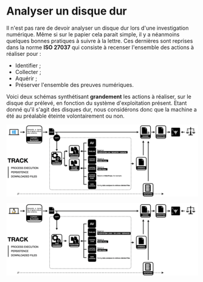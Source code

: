 # Analyser un disque dur

Il n'est pas rare de devoir analyser un disque dur lors d'une investigation numérique.
Même si sur le papier cela parait simple, il y a néanmoins quelques bonnes pratiques à suivre à la lettre.
Ces dernières sont reprises dans la norme **ISO 27037** qui consiste à recenser l'ensemble des actions à réaliser pour :
- Identifier ;
- Collecter ;
- Aquérir ;
- Préserver l'ensemble des preuves numériques.


Voici deux schémas synthétisant **grandement** les actions à réaliser, sur le disque dur prélevé, en fonction du système d'exploitation présent. Etant donné qu'il s'agit des disques dur, nous considérons donc que la machine a été au préalable éteinte volontairement ou non.

![](./img/Analyser_disque_dur_avec_Microsoft_Windows_comme_OS.png)

![](./img/Analyser_disque_dur_avec_Linux_comme_OS.png)